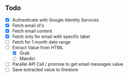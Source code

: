 ## Todo

- [x] Authenticate with Google Identity Services
- [x] Fetch email id's
- [x] Fetch email content
- [x] Fetch only for email with specific label
- [ ] Fetch for 1 month date range
- [ ] Extract Value from HTML
  - [x] Grab
  - [ ] Mandiri
- [ ] Parallel API Call / promise to get email messages value
- [ ] Save extracted value to firestore